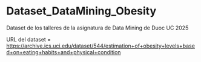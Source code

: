 # Dataset_DataMining_Obesity
Dataset de los talleres de la asignatura de Data Mining de Duoc UC 2025


URL del dataset = https://archive.ics.uci.edu/dataset/544/estimation+of+obesity+levels+based+on+eating+habits+and+physical+condition
